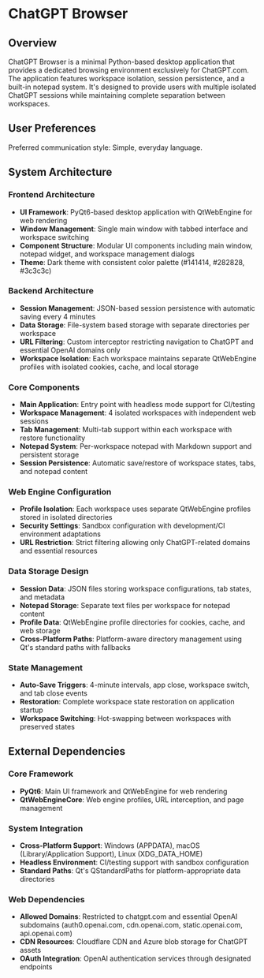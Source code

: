 # ChatGPT Browser

## Overview

ChatGPT Browser is a minimal Python-based desktop application that provides a dedicated browsing environment exclusively for ChatGPT.com. The application features workspace isolation, session persistence, and a built-in notepad system. It's designed to provide users with multiple isolated ChatGPT sessions while maintaining complete separation between workspaces.

## User Preferences

Preferred communication style: Simple, everyday language.

## System Architecture

### Frontend Architecture
- **UI Framework**: PyQt6-based desktop application with QtWebEngine for web rendering
- **Window Management**: Single main window with tabbed interface and workspace switching
- **Component Structure**: Modular UI components including main window, notepad widget, and workspace management dialogs
- **Theme**: Dark theme with consistent color palette (#141414, #282828, #3c3c3c)

### Backend Architecture
- **Session Management**: JSON-based session persistence with automatic saving every 4 minutes
- **Data Storage**: File-system based storage with separate directories per workspace
- **URL Filtering**: Custom interceptor restricting navigation to ChatGPT and essential OpenAI domains only
- **Workspace Isolation**: Each workspace maintains separate QtWebEngine profiles with isolated cookies, cache, and local storage

### Core Components
- **Main Application**: Entry point with headless mode support for CI/testing
- **Workspace Management**: 4 isolated workspaces with independent web sessions
- **Tab Management**: Multi-tab support within each workspace with restore functionality
- **Notepad System**: Per-workspace notepad with Markdown support and persistent storage
- **Session Persistence**: Automatic save/restore of workspace states, tabs, and notepad content

### Web Engine Configuration
- **Profile Isolation**: Each workspace uses separate QtWebEngine profiles stored in isolated directories
- **Security Settings**: Sandbox configuration with development/CI environment adaptations
- **URL Restriction**: Strict filtering allowing only ChatGPT-related domains and essential resources

### Data Storage Design
- **Session Data**: JSON files storing workspace configurations, tab states, and metadata
- **Notepad Storage**: Separate text files per workspace for notepad content
- **Profile Data**: QtWebEngine profile directories for cookies, cache, and web storage
- **Cross-Platform Paths**: Platform-aware directory management using Qt's standard paths with fallbacks

### State Management
- **Auto-Save Triggers**: 4-minute intervals, app close, workspace switch, and tab close events
- **Restoration**: Complete workspace state restoration on application startup
- **Workspace Switching**: Hot-swapping between workspaces with preserved states

## External Dependencies

### Core Framework
- **PyQt6**: Main UI framework and QtWebEngine for web rendering
- **QtWebEngineCore**: Web engine profiles, URL interception, and page management

### System Integration
- **Cross-Platform Support**: Windows (APPDATA), macOS (Library/Application Support), Linux (XDG_DATA_HOME)
- **Headless Environment**: CI/testing support with sandbox configuration
- **Standard Paths**: Qt's QStandardPaths for platform-appropriate data directories

### Web Dependencies
- **Allowed Domains**: Restricted to chatgpt.com and essential OpenAI subdomains (auth0.openai.com, cdn.openai.com, static.openai.com, api.openai.com)
- **CDN Resources**: Cloudflare CDN and Azure blob storage for ChatGPT assets
- **OAuth Integration**: OpenAI authentication services through designated endpoints